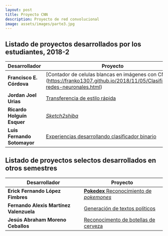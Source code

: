 ```yaml
---
layout: post
title: Proyecto CNN
description: Proyecto de red convolucional
image: assets/images/parte3.jpg
---
```


## Listado de proyectos desarrollados por los estudiantes, 2018-2

| Desarrollador                 | Proyecto                                                                                                                                         |
| -------------                 | --------                                                                                                                                         |
| **Francisco E. Córdova**          | [Contador de celulas blancas en imágenes con CNN] (https://franko1307.github.io/2018/11/05/Clasificador-redes-neuronales.html) |
| **Jordan Joel Urias**             | [Transferencia de estilo rápida](https://jjups96.github.io/fast-style-transfer/)|                                                               | **Cesar Ernesto Salazar**         | [Algoritmo *face2face*](https://cesern.github.io//face2face-demo/)|                                                                                
| **Ricardo Holguín Esquer**        | [*Sketch2shiba*](https://ricardohe97.github.io/post/sketch2shiba/)|
| **Luis Fernando Sotomayor**       | [Experiencias desarrollando clasificador binario](https://sanlf.github.io/2018/11/08/clasificador-binario.html)|



## Listado de proyectos selectos desarrollados en otros semestres
| Desarrollador                 | Proyecto                                                                                                                                         |
| -------------                 | --------                                                                                                                                         |
| **Erick Fernando López Fimbres** | [**Pokedex** Reconocimiento de *pokemones*](https://ErickLF.github.io/Pokedex-R-CNN)|
| **Fernando Alexis Martínez Valenzuela** | [Generación de textos políticos](https://alexis96.github.io/proyecto-RNN/) |
| **Jesús Abraham Moreno Ceballos** | [Reconocimento de botellas de cerveza](https://abmorenoc.github.io/Deteccion-de-objetos-en-imagenes/) |

